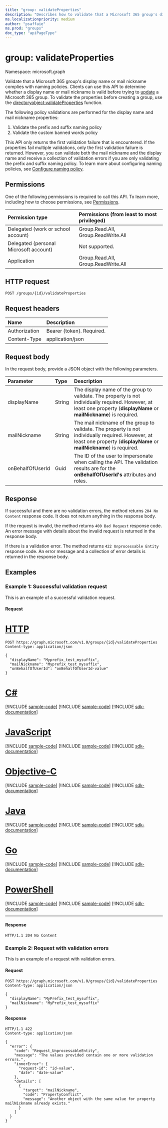 ```yaml
---
title: "group: validateProperties"
description: "Describes how to validate that a Microsoft 365 group's display name or mail nickname complies with naming policies."
ms.localizationpriority: medium
author: "psaffaie"
ms.prod: "groups"
doc_type: "apiPageType"
---
```


# group: validateProperties

Namespace: microsoft.graph

Validate that a Microsoft 365 group's display name or mail nickname complies with naming policies. Clients can use this API to determine whether a display name or mail nickname is valid before trying to [update](group-update.md) a Microsoft 365 group. To validate the properties before creating a group, use the [directoryobject:validateProperties](directoryobject-validateproperties.md) function.

The following policy validations are performed for the display name and mail nickname properties:

1. Validate the prefix and suffix naming policy
2. Validate the custom banned words policy

This API only returns the first validation failure that is encountered. If the properties fail multiple validations, only the first validation failure is returned. However, you can validate both the mail nickname and the display name and receive a collection of validation errors if you are only validating the prefix and suffix naming policy. To learn more about configuring naming policies, see [Configure naming policy](/azure/active-directory/users-groups-roles/groups-naming-policy#configure-naming-policy-in-powershell).

## Permissions

One of the following permissions is required to call this API. To learn more, including how to choose permissions, see [Permissions](/graph/permissions-reference).

| Permission type                        | Permissions (from least to most privileged) |
| :------------------------------------- | :------------------------------------------ |
| Delegated (work or school account)     | Group.Read.All, Group.ReadWrite.All         |
| Delegated (personal Microsoft account) | Not supported.                              |
| Application                            | Group.Read.All, Group.ReadWrite.All         |

## HTTP request

<!-- { "blockType": "ignored" } -->

```http
POST /groups/{id}/validateProperties
```

## Request headers

| Name          | Description               |
| :------------ | :------------------------ |
| Authorization | Bearer {token}. Required. |
| Content-Type  | application/json          |

## Request body

In the request body, provide a JSON object with the following parameters.

| Parameter        | Type   | Description                                                                                                                                                              |
| :--------------- | :----- | :----------------------------------------------------------------------------------------------------------------------------------------------------------------------- |
| displayName      | String | The display name of the group to validate. The property is not individually required. However, at least one property (**displayName** or **mailNickname**) is required.  |
| mailNickname     | String | The mail nickname of the group to validate. The property is not individually required. However, at least one property (**displayName** or **mailNickname**) is required. |
| onBehalfOfUserId | Guid   | The ID of the user to impersonate when calling the API. The validation results are for the **onBehalfOfUserId's** attributes and roles.                                  |

## Response

If successful and there are no validation errors, the method returns `204 No Content` response code. It does not return anything in the response body.

If the request is invalid, the method returns `400 Bad Request` response code. An error message with details about the invalid request is returned in the response body.

If there is a validation error. The method returns `422 Unprocessable Entity` response code. An error message and a collection of error details is returned in the response body.

## Examples

### Example 1: Successful validation request

This is an example of a successful validation request.

#### Request

# [HTTP](#tab/http)

<!-- {
  "blockType": "request",
  "name": "group_validateproperties"
}-->

```http
POST https://graph.microsoft.com/v1.0/groups/{id}/validateProperties
Content-type: application/json

{
  "displayName": "Myprefix_test_mysuffix",
  "mailNickname": "Myprefix_test_mysuffix",
  "onBehalfOfUserId": "onBehalfOfUserId-value"
}
```

# [C#](#tab/csharp)
[!INCLUDE [sample-code](../includes/snippets/csharp/group-validateproperties-csharp-snippets.md)]
[!INCLUDE [sample-code](../includes/snippets/csharp/group-validateproperties-csharp-snippets.md)]
[!INCLUDE [sdk-documentation](../includes/snippets/snippets-sdk-documentation-link.md)]

# [JavaScript](#tab/javascript)
[!INCLUDE [sample-code](../includes/snippets/javascript/group-validateproperties-javascript-snippets.md)]
[!INCLUDE [sample-code](../includes/snippets/javascript/group-validateproperties-javascript-snippets.md)]
[!INCLUDE [sdk-documentation](../includes/snippets/snippets-sdk-documentation-link.md)]

# [Objective-C](#tab/objc)
[!INCLUDE [sample-code](../includes/snippets/objc/group-validateproperties-objc-snippets.md)]
[!INCLUDE [sample-code](../includes/snippets/objc/group-validateproperties-objc-snippets.md)]
[!INCLUDE [sdk-documentation](../includes/snippets/snippets-sdk-documentation-link.md)]

# [Java](#tab/java)
[!INCLUDE [sample-code](../includes/snippets/java/group-validateproperties-java-snippets.md)]
[!INCLUDE [sample-code](../includes/snippets/java/group-validateproperties-java-snippets.md)]
[!INCLUDE [sdk-documentation](../includes/snippets/snippets-sdk-documentation-link.md)]

# [Go](#tab/go)
[!INCLUDE [sample-code](../includes/snippets/go/group-validateproperties-go-snippets.md)]
[!INCLUDE [sample-code](../includes/snippets/go/group-validateproperties-go-snippets.md)]
[!INCLUDE [sdk-documentation](../includes/snippets/snippets-sdk-documentation-link.md)]

# [PowerShell](#tab/powershell)
[!INCLUDE [sample-code](../includes/snippets/powershell/group-validateproperties-powershell-snippets.md)]
[!INCLUDE [sample-code](../includes/snippets/powershell/group-validateproperties-powershell-snippets.md)]
[!INCLUDE [sdk-documentation](../includes/snippets/snippets-sdk-documentation-link.md)]

---

#### Response

<!-- {
  "blockType": "response",
  "truncated": true,
} -->

```http
HTTP/1.1 204 No Content
```

### Example 2: Request with validation errors

This is an example of a request with validation errors.

#### Request

```http
POST https://graph.microsoft.com/v1.0/groups/{id}/validateProperties
Content-type: application/json

{
  "displayName": "MyPrefix_test_mysuffix",
  "mailNickname": "MyPrefix_test_mysuffix"
}
```

#### Response

```http
HTTP/1.1 422
Content-type: application/json

{
  "error": {
    "code": "Request_UnprocessableEntity",
    "message": "The values provided contain one or more validation errors.",
    "innerError": {
      "request-id": "id-value",
      "date": "date-value"
    },
    "details": [
      {
        "target": "mailNickname",
        "code": "PropertyConflict",
        "message": "Another object with the same value for property mailNickname already exists."
      }
    ]
  }
}
```

<!-- uuid: 8fcb5dbc-d5aa-4681-8e31-b001d5168d79
2015-10-25 14:57:30 UTC -->
<!-- {
  "type": "#page.annotation",
  "description": "group: validateProperties",
  "keywords": "",
  "section": "documentation",
  "tocPath": "",
  "suppressions": [
  ]
}-->
